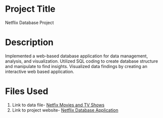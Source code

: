 # Project Title 
Netflix Database Project

# Description 
Implemented a web-based database application for data management, analysis, and visualization. Utilized SQL coding to create database structure and manipulate to find insights. Visualized data findings by creating an interactive web based application. 
# Files Used 
1. Link to data file- [Netfix Movies and TV Shows](https://www.kaggle.com/datasets/shivamb/netflix-shows)
2. Link to project website- [Netflix Database Application](https://apex.oracle.com/pls/apex/r/netflixdatabaseproject/netflix-project202818/home?session=4540244732760)
